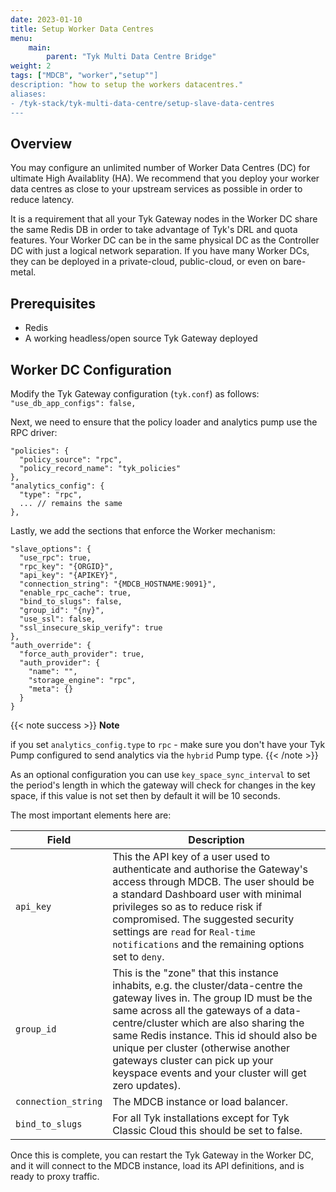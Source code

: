 ```yaml
---
date: 2023-01-10
title: Setup Worker Data Centres
menu:
    main:
        parent: "Tyk Multi Data Centre Bridge"
weight: 2
tags: ["MDCB", "worker","setup""]
description: "how to setup the workers datacentres."
aliases:
- /tyk-stack/tyk-multi-data-centre/setup-slave-data-centres
---
```


## Overview

You may configure an unlimited number of Worker Data Centres (DC) for ultimate High Availablity (HA). We recommend that you deploy your worker data centres as close to your upstream services as possible in order to reduce latency.

It is a requirement that all your Tyk Gateway nodes in the Worker DC share the same Redis DB in order to take advantage of Tyk's DRL and quota features.
Your Worker DC can be in the same physical DC as the Controller DC with just a logical network separation. If you have many Worker DCs, they can be deployed in a private-cloud, public-cloud, or even on bare-metal.

## Prerequisites

* Redis
* A working headless/open source Tyk Gateway deployed

## Worker DC Configuration

Modify the Tyk Gateway configuration (`tyk.conf`) as follows:
`"use_db_app_configs": false,`

Next, we need to ensure that the policy loader and analytics pump use the RPC driver:

```{.json}
"policies": {
  "policy_source": "rpc",
  "policy_record_name": "tyk_policies"
},
"analytics_config": {
  "type": "rpc",
  ... // remains the same
},
```

Lastly, we add the sections that enforce the Worker mechanism:

```{.json}
"slave_options": {
  "use_rpc": true,
  "rpc_key": "{ORGID}",
  "api_key": "{APIKEY}",
  "connection_string": "{MDCB_HOSTNAME:9091}",
  "enable_rpc_cache": true,
  "bind_to_slugs": false,
  "group_id": "{ny}",
  "use_ssl": false,
  "ssl_insecure_skip_verify": true
},
"auth_override": {
  "force_auth_provider": true,
  "auth_provider": {
    "name": "",
    "storage_engine": "rpc",
    "meta": {}
  }
}
```
{{< note success >}}
**Note**  

if you set `analytics_config.type` to `rpc` - make sure you don't have your Tyk Pump configured to send analytics via the `hybrid` Pump type.
{{< /note >}}


As an optional configuration you can use `key_space_sync_interval` to set the period's length in which the gateway will check for changes in the key space, if this value is not set then by default it will be 10 seconds.


The most important elements here are:

| Field         | Description    |
|---------------|----------------|
|`api_key`      |This the API key of a user used to authenticate and authorise the Gateway's access through MDCB. The user should be a standard Dashboard user with minimal privileges so as to reduce risk if compromised. The suggested security settings are `read` for `Real-time notifications` and the remaining options set to `deny`.|
|`group_id`    |This is the "zone" that this instance inhabits, e.g. the cluster/data-centre the gateway lives in. The group ID must be the same across all the gateways of a data-centre/cluster which are also sharing the same Redis instance. This id should also be unique per cluster (otherwise another gateways cluster can pick up your keyspace events and your cluster will get zero updates).
|`connection_string`     |The MDCB instance or load balancer.|
|`bind_to_slugs` | For all Tyk installations except for Tyk Classic Cloud this should be set to false.|

Once this is complete, you can restart the Tyk Gateway in the Worker DC, and it will connect to the MDCB instance, load its API definitions, and is ready to proxy traffic.

